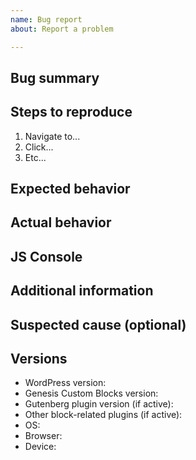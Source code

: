 ```yaml
---
name: Bug report
about: Report a problem

---
```


## Bug summary

<!-- In 1-2 sentences, what is the bug? -->

## Steps to reproduce

<!-- Exactly how to reproduce it -->
1. Navigate to...
2. Click...
3. Etc...

## Expected behavior

## Actual behavior
<!-- Please include screenshots of the behavior --> 

## JS Console
<!-- Please copy the JS console here -->

## Additional information

## Suspected cause (optional)
<!-- If you think you know what caused this bug --> 

## Versions

 - WordPress version:
 - Genesis Custom Blocks version: <!-- Please ensure the latest version of Genesis Custom Blocks is running: https://github.com/studiopress/genesis-custom-blocks -->
 - Gutenberg plugin version (if active):
 - Other block-related plugins (if active):
 - OS:
 - Browser:
 - Device: <!-- like MacBook -->
